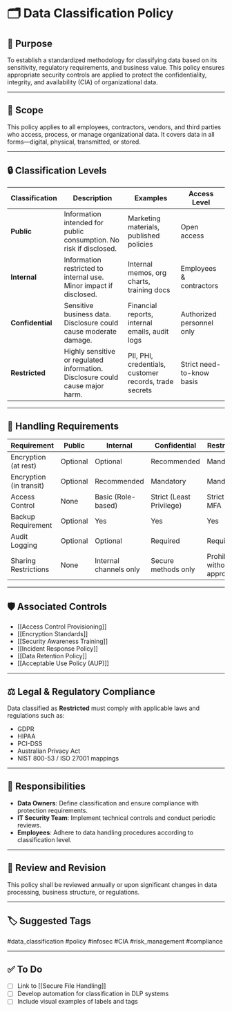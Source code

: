 # 🗂️ Data Classification Policy

## 🎯 Purpose

To establish a standardized methodology for classifying data based on its sensitivity, regulatory requirements, and business value. This policy ensures appropriate security controls are applied to protect the confidentiality, integrity, and availability (CIA) of organizational data.

---

## 🧱 Scope

This policy applies to all employees, contractors, vendors, and third parties who access, process, or manage organizational data. It covers data in all forms—digital, physical, transmitted, or stored.

---

## 🔒 Classification Levels

| Classification       | Description                                                                 | Examples                                              | Access Level               |
|----------------------|-----------------------------------------------------------------------------|-------------------------------------------------------|----------------------------|
| **Public**           | Information intended for public consumption. No risk if disclosed.          | Marketing materials, published policies               | Open access                |
| **Internal**         | Information restricted to internal use. Minor impact if disclosed.          | Internal memos, org charts, training docs             | Employees & contractors    |
| **Confidential**     | Sensitive business data. Disclosure could cause moderate damage.            | Financial reports, internal emails, audit logs        | Authorized personnel only  |
| **Restricted**       | Highly sensitive or regulated information. Disclosure could cause major harm.| PII, PHI, credentials, customer records, trade secrets| Strict need-to-know basis |

---

## 🧰 Handling Requirements

| Requirement          | Public   | Internal | Confidential | Restricted |
|----------------------|----------|----------|--------------|------------|
| Encryption (at rest) | Optional | Optional | Recommended  | Mandatory  |
| Encryption (in transit) | Optional | Recommended | Mandatory  | Mandatory  |
| Access Control       | None     | Basic (Role-based) | Strict (Least Privilege) | Strict + MFA |
| Backup Requirement   | Optional | Yes      | Yes          | Yes        |
| Audit Logging        | Optional | Optional | Required     | Required   |
| Sharing Restrictions | None     | Internal channels only | Secure methods only | Prohibited without approval |

---

## 🛡 Associated Controls

- [[Access Control Provisioning]]
- [[Encryption Standards]]
- [[Security Awareness Training]]
- [[Incident Response Policy]]
- [[Data Retention Policy]]
- [[Acceptable Use Policy (AUP)]]

---

## ⚖️ Legal & Regulatory Compliance

Data classified as **Restricted** must comply with applicable laws and regulations such as:
- GDPR
- HIPAA
- PCI-DSS
- Australian Privacy Act
- NIST 800-53 / ISO 27001 mappings

---

## 🚨 Responsibilities

- **Data Owners**: Define classification and ensure compliance with protection requirements.
- **IT Security Team**: Implement technical controls and conduct periodic reviews.
- **Employees**: Adhere to data handling procedures according to classification level.

---

## 🔁 Review and Revision

This policy shall be reviewed annually or upon significant changes in data processing, business structure, or regulations.

---

## 🏷 Suggested Tags

#data_classification #policy #infosec #CIA #risk_management #compliance

---

## ✅ To Do

- [ ] Link to [[Secure File Handling]]
- [ ] Develop automation for classification in DLP systems
- [ ] Include visual examples of labels and tags
